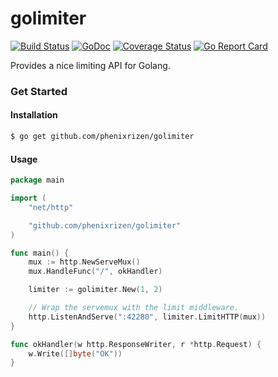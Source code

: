 # golimiter

[![Build Status](https://travis-ci.org/phenixrizen/golimiter.svg?branch=master)](https://travis-ci.org/phenixrizen/golimiter) [![GoDoc](https://godoc.org/github.com/phenixrizen/golimiter?status.svg)](https://godoc.org/github.com/phenixrizen/golimiter) [![Coverage Status](https://coveralls.io/repos/github/phenixrizen/golimiter/badge.svg?branch=master)](https://coveralls.io/github/phenixrizen/golimiter?branch=master)
[![Go Report Card](https://goreportcard.com/badge/github.com/phenixrizen/golimiter)](https://goreportcard.com/report/github.com/phenixrizen/golimiter)

Provides a nice limiting API for Golang.

### Get Started

#### Installation
```bash
$ go get github.com/phenixrizen/golimiter
```

#### Usage

```go
package main

import (
	"net/http"

	"github.com/phenixrizen/golimiter"
)

func main() {
	mux := http.NewServeMux()
	mux.HandleFunc("/", okHandler)

	limiter := golimiter.New(1, 2)

	// Wrap the servemux with the limit middleware.
	http.ListenAndServe(":42280", limiter.LimitHTTP(mux))
}

func okHandler(w http.ResponseWriter, r *http.Request) {
	w.Write([]byte("OK"))
}
```